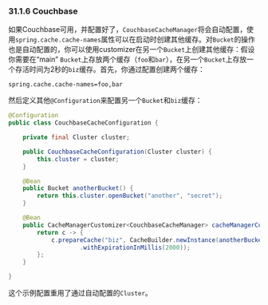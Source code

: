 ### 31.1.6 Couchbase
如果Couchbase可用，并配置好了，`CouchbaseCacheManager`将会自动配置，使用`spring.cache.cache-names`属性可以在启动时创建其他缓存。对`Bucket`的操作也是自动配置的，你可以使用customizer在另一个`Bucket`上创建其他缓存：假设你需要在“main” `Bucket`上存放两个缓存（`foo`和`bar`），在另一个`Bucket`上存放一个存活时间为2秒的`biz`缓存。首先，你通过配置创建两个缓存：
```properties
spring.cache.cache-names=foo,bar
```
然后定义其他`@Configuration`来配置另一个`Bucket`和`biz`缓存：
```java
@Configuration
public class CouchbaseCacheConfiguration {

    private final Cluster cluster;

    public CouchbaseCacheConfiguration(Cluster cluster) {
        this.cluster = cluster;
    }

    @Bean
    public Bucket anotherBucket() {
        return this.cluster.openBucket("another", "secret");
    }

    @Bean
    public CacheManagerCustomizer<CouchbaseCacheManager> cacheManagerCustomizer() {
        return c -> {
            c.prepareCache("biz", CacheBuilder.newInstance(anotherBucket())
                    .withExpirationInMillis(2000));
        };
    }

}
```
这个示例配置重用了通过自动配置的`Cluster`。
